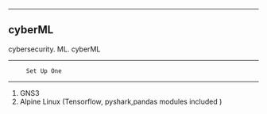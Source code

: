 -----------------------------
cyberML
----------------------------


cybersecurity. ML. cyberML



---------------------------
         Set Up One
--------------------------------

  1. GNS3 
  2. Alpine Linux (Tensorflow, pyshark,pandas modules included )
 
